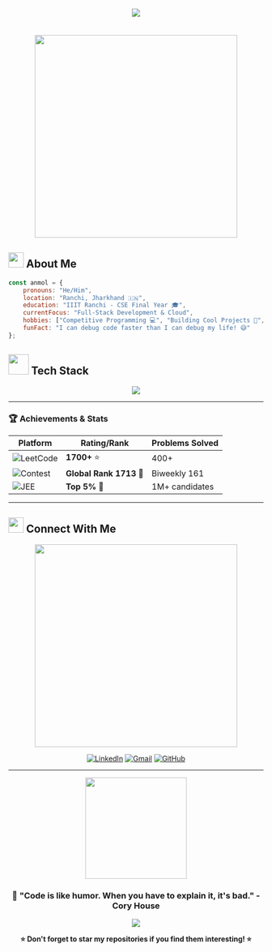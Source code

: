 <h1 align="center">
  <img src="https://readme-typing-svg.herokuapp.com/?font=Righteous&size=35&center=true&vCenter=true&width=500&height=70&duration=4000&lines=Hi+There!+👋;+I'm+Anmol!;" />
</h1>
<br/>

<div align="center">
  <img src="https://user-images.githubusercontent.com/74038190/225813708-98b745f2-7d22-48cf-9150-083f1b00d6c9.gif" width="400">
</div>

## <img src="https://user-images.githubusercontent.com/74038190/216122041-518ac897-8d92-4c6b-9b3f-ca01dcaf38ee.png" width="30" /> About Me

```javascript
const anmol = {
    pronouns: "He/Him",
    location: "Ranchi, Jharkhand 🇮🇳",
    education: "IIIT Ranchi - CSE Final Year 🎓",
    currentFocus: "Full-Stack Development & Cloud",
    hobbies: ["Competitive Programming 💻", "Building Cool Projects 🚀", "Problem Solving 🧩"],
    funFact: "I can debug code faster than I can debug my life! 😅"
};
```




## <img src="https://user-images.githubusercontent.com/74038190/212257467-871d32b7-e401-42e8-a166-fcfd7baa4c6b.gif" width="40"> Tech Stack

<div align="center">

<p>
  <img src="https://skillicons.dev/icons?i=js,python,cpp,c,react,html,css,tailwind,bootstrap,express,mongodb,mysql,redis,rabbitmq,git,github,vscode,postman,figma,linux,aws,docker&perline=10" "/>
</p>

</div>

---

### 🏆 **Achievements & Stats**

<div align="center">

| Platform | Rating/Rank | Problems Solved |
|---|---|---|
| ![LeetCode](https://img.shields.io/badge/LeetCode-FFA116?style=flat&logo=leetcode&logoColor=white) | **1700+** ⭐ | 400+ |
| ![Contest](https://img.shields.io/badge/Contest-FF6B6B?style=flat&logo=trophy&logoColor=white) | **Global Rank 1713** 🏅 | Biweekly 161 |
| ![JEE](https://img.shields.io/badge/JEE_Mains-4CAF50?style=flat&logo=graduation-cap&logoColor=white) | **Top 5%** 🎯 | 1M+ candidates |

</div>

---

## <img src="https://raw.githubusercontent.com/Tarikul-Islam-Anik/Animated-Fluent-Emojis/master/Emojis/Hand%20gestures/Handshake.png" width="30" /> Connect With Me

<div align="center">
  <img src="https://user-images.githubusercontent.com/74038190/212284145-bf2c01a8-c448-4f1a-b911-99cc33e48a4c.gif" width="400">
</div>

<div align="center">

[![LinkedIn](https://img.shields.io/badge/LinkedIn-0077B5?style=for-the-badge&logo=linkedin&logoColor=white)](https://linkedin.com/in/anmol-k14)
[![Gmail](https://img.shields.io/badge/Gmail-D14836?style=for-the-badge&logo=gmail&logoColor=white)](mailto:anmolk14.2023@gmail.com)
[![GitHub](https://img.shields.io/badge/GitHub-100000?style=for-the-badge&logo=github&logoColor=white)](https://github.com/anmol-k14)

</div>

---

<div align="center">
  <img src="https://user-images.githubusercontent.com/74038190/212284094-e50ceae2-de86-4dd6-a1b2-eb3b2c97f92b.gif" width="200">
</div>

<div align="center">
  
### 💭 **"Code is like humor. When you have to explain it, it's bad."** - Cory House

<img src="https://komarev.com/ghpvc/?username=anmolkumar1403&color=blueviolet&style=for-the-badge&label=Profile+Views" />

**⭐ Don't forget to star my repositories if you find them interesting! ⭐**

</div>

